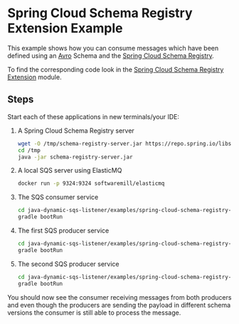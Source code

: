 # Spring Cloud Schema Registry Extension Example

This example shows how you can consume messages which have been defined using an [Avro](https://avro.apache.org/docs/1.9.2/gettingstartedjava.html)
Schema and
the [Spring Cloud Schema Registry](https://cloud.spring.io/spring-cloud-static/spring-cloud-schema-registry/1.0.0.RC1/reference/html/spring-cloud-schema-registry.html).

To find the corresponding code look in the [Spring Cloud Schema Registry Extension](../../extensions/spring-cloud-schema-registry-extension) module.

## Steps

Start each of these applications in new terminals/your IDE:

1. A Spring Cloud Schema Registry server

    ```bash
    wget -O /tmp/schema-registry-server.jar https://repo.spring.io/libs-release-ossrh-cache/org/springframework/cloud/spring-cloud-schema-registry-server/1.0.3.RELEASE/spring-cloud-schema-registry-server-1.0.3.RELEASE.jar
    cd /tmp
    java -jar schema-registry-server.jar
    ```

1. A local SQS server using ElasticMQ

    ```bash
    docker run -p 9324:9324 softwaremill/elasticmq
    ```

1. The SQS consumer service

    ```bash
    cd java-dynamic-sqs-listener/examples/spring-cloud-schema-registry-example/spring-cloud-schema-registry-consumer
    gradle bootRun
    ```

1. The first SQS producer service

    ```bash
    cd java-dynamic-sqs-listener/examples/spring-cloud-schema-registry-example/spring-cloud-schema-registry-producer
    gradle bootRun
    ```

1. The second SQS producer service

    ```bash
    cd java-dynamic-sqs-listener/examples/spring-cloud-schema-registry-example/spring-cloud-schema-registry-producer-2
    gradle bootRun
    ```

You should now see the consumer receiving messages from both producers and even though the producers are sending
the payload in different schema versions the consumer is still able to process the message.
